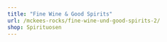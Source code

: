 ```yaml
---
title: "Fine Wine & Good Spirits"
url: /mckees-rocks/fine-wine-und-good-spirits-2/
shop: Spirituosen
---
```

